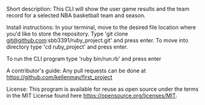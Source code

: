 Short description:
This CLI will show the user game results and the team record for a selected NBA basketball team and season.

Install instructions:
In your terminal, move to the desired file location where you'd like to store the repository. Type 'git clone git@github.com:sbb3391/ruby_project.git' and press enter. To move into directory type 'cd ruby_project' and press enter.

To run the CLI program type 'ruby bin/run.rb' and press enter

A contributor's guide:
Any pull requests can be done at https://github.com/kellenmay/first_project

License:
This program is available for reuse as open source under the terms in the MIT License found here https://opensource.org/licenses/MIT.